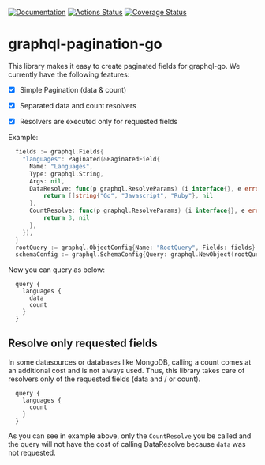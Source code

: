 [![Documentation](https://godoc.org/github.com/carlosstrand/graphql-pagination-go?status.svg)](http://godoc.org/github.com/carlosstrand/graphql-pagination-go)
[![Actions Status](https://github.com/carlosstrand/graphql-pagination-go/workflows/Go/badge.svg)](https://github.com/carlosstrand/graphql-pagination-go/actions)
[![Coverage Status](https://coveralls.io/repos/github/carlosstrand/graphql-pagination-go/badge.svg?branch=master)](https://coveralls.io/github/carlosstrand/graphql-pagination-go?branch=master)

# graphql-pagination-go

This library makes it easy to create paginated fields for graphql-go. We currently have the following features:

- [x] Simple Pagination (data & count)
- [x] Separated data and count resolvers
- [x] Resolvers are executed only for requested fields


Example:

```go
  fields := graphql.Fields{
    "languages": Paginated(&PaginatedField{
      Name: "Languages",
      Type: graphql.String,
      Args: nil,
      DataResolve: func(p graphql.ResolveParams) (i interface{}, e error) {
          return []string{"Go", "Javascript", "Ruby"}, nil
      },
      CountResolve: func(p graphql.ResolveParams) (i interface{}, e error) {
          return 3, nil
      },
    }),
  }
  rootQuery := graphql.ObjectConfig{Name: "RootQuery", Fields: fields}
  schemaConfig := graphql.SchemaConfig{Query: graphql.NewObject(rootQuery)}
```

Now you can query as below:

```gql
  query {
    languages {
      data
      count
    }
  }
```


## Resolve only requested fields

In some datasources or databases like MongoDB, calling a count comes at an additional cost and is not always used. Thus, this library takes care of resolvers only of the requested fields (data and / or count).

```gql
  query {
    languages {
      count
    }
  }
```

As you can see in example above, only the `CountResolve` you be called and the query will not have the cost of calling DataResolve because `data` was not requested.
